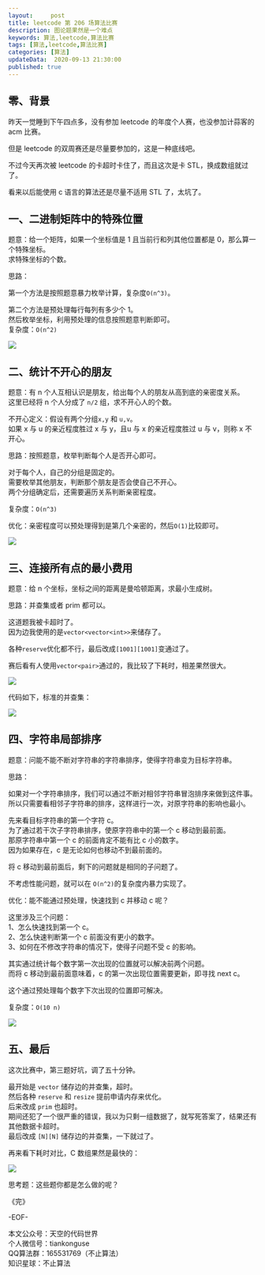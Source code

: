 ```yaml
---   
layout:     post  
title: leetcode 第 206 场算法比赛
description: 图论题果然是一个难点
keywords: 算法,leetcode,算法比赛  
tags: [算法,leetcode,算法比赛]    
categories: [算法]  
updateData:  2020-09-13 21:30:00  
published: true  
---  
```



## 零、背景  


昨天一觉睡到下午四点多，没有参加 leetcode 的年度个人赛，也没参加计蒜客的 acm 比赛。  


但是 leetcode 的双周赛还是尽量要参加的，这是一种底线吧。  


不过今天再次被 leetcode 的卡超时卡住了，而且这次是卡 STL，换成数组就过了。  


看来以后能使用 c 语言的算法还是尽量不适用 STL 了，太坑了。  


## 一、二进制矩阵中的特殊位置  


题意：给一个矩阵，如果一个坐标值是 1 且当前行和列其他位置都是 0，那么算一个特殊坐标。  
求特殊坐标的个数。  


思路：  


第一个方法是按照题意暴力枚举计算，复杂度`O(n^3)`。  


第二个方法是预处理每行每列有多少个 1。  
然后枚举坐标，利用预处理的信息按照题意判断即可。  
复杂度：`O(n^2)`  


![](http://res2020.tiankonguse.com/images/2020/09/13/001.png)  


## 二、统计不开心的朋友  


题意：有 n 个人互相认识是朋友，给出每个人的朋友从高到底的亲密度关系。  
这里已经将 n 个人分成了 `n/2` 组，求不开心人的个数。  


不开心定义：假设有两个分组`x,y` 和 `u,v`。  
如果 x 与 u 的亲近程度胜过 x 与 y，且u 与 x 的亲近程度胜过 u 与 v，则称 x 不开心。


思路：按照题意，枚举判断每个人是否开心即可。  


对于每个人，自己的分组是固定的。  
需要枚举其他朋友，判断那个朋友是否会使自己不开心。  
两个分组确定后，还需要遍历关系判断亲密程度。  


复杂度：`O(n^3)`  



优化：亲密程度可以预处理得到是第几个亲密的，然后`O(1)`比较即可。  


![](http://res2020.tiankonguse.com/images/2020/09/13/002.png)  


## 三、连接所有点的最小费用  


题意：给 n 个坐标，坐标之间的距离是曼哈顿距离，求最小生成树。  


思路：并查集或者 prim 都可以。  


这道题我被卡超时了。  
因为边我使用的是`vector<vector<int>>`来储存了。  


各种`reserve`优化都不行，最后改成`[1001][1001]`变通过了。  


赛后看有人使用`vector<pair>`通过的，我比较了下耗时，相差果然很大。  



![](http://res2020.tiankonguse.com/images/2020/09/13/003.png)  


代码如下，标准的并查集：  


![](http://res2020.tiankonguse.com/images/2020/09/13/004.png)  


## 四、字符串局部排序  


题意：问能不能不断对字符串的字符串排序，使得字符串变为目标字符串。  


思路：  


如果对一个字符串排序，我们可以通过不断对相邻字符串冒泡排序来做到这件事。  
所以只需要看相邻子字符串的排序，这样进行一次，对原字符串的影响也最小。  


先来看目标字符串的第一个字符 c。  
为了通过若干次子字符串排序，使原字符串中的第一个 c 移动到最前面。  
那原字符串中第一个 c 的前面肯定不能有比 c 小的数字。  
因为如果存在，c 是无论如何也移动不到最前面的。  


将 c 移动到最前面后，剩下的问题就是相同的子问题了。  


不考虑性能问题，就可以在 `O(n^2)`的复杂度内暴力实现了。  


优化：能不能通过预处理，快速找到 c 并移动 c 呢？  


这里涉及三个问题：  
1、怎么快速找到第一个 c。  
2、怎么快速判断第一个 c 前面没有更小的数字。  
3、如何在不修改字符串的情况下，使得子问题不受 c 的影响。  


其实通过统计每个数字第一次出现的位置就可以解决前两个问题。  
而将 c 移动到最前面意味着，c 的第一次出现位置需要更新，即寻找 next c。  


这个通过预处理每个数字下次出现的位置即可解决。  


复杂度：`O(10 n)`  


![](http://res2020.tiankonguse.com/images/2020/09/13/005.png)  


## 五、最后  


这次比赛中，第三题好坑，调了五十分钟。  


最开始是 `vector` 储存边的并查集，超时。  
然后各种 `reserve` 和 `resize` 提前申请内存来优化。  
后来改成 `prim` 也超时。  
期间还犯了一个很严重的错误，我以为只剩一组数据了，就写死答案了，结果还有其他数据卡超时。  
最后改成 `[N][N]` 储存边的并查集，一下就过了。  


再来看下耗时对比，C 数组果然是最快的：  


![](http://res2020.tiankonguse.com/images/2020/09/13/003.png)  


思考题：这些题你都是怎么做的呢？  



《完》  


-EOF-  



本文公众号：天空的代码世界  
个人微信号：tiankonguse  
QQ算法群：165531769（不止算法）  
知识星球：不止算法  

